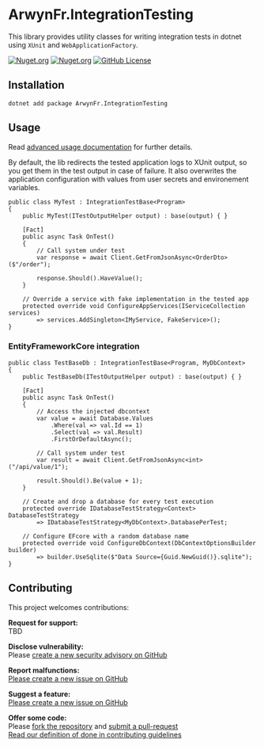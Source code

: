 # ArwynFr.IntegrationTesting

This library provides utility classes for writing integration tests in
dotnet using `XUnit` and `WebApplicationFactory`.

[![Nuget.org](https://img.shields.io/nuget/v/ArwynFr.IntegrationTesting?style=for-the-badge)](https://www.nuget.org/packages/ArwynFr.IntegrationTesting/)
[![Nuget.org](https://img.shields.io/nuget/dt/ArwynFr.IntegrationTesting?style=for-the-badge)](https://www.nuget.org/packages/ArwynFr.IntegrationTesting/)
[![GitHub
License](https://img.shields.io/github/license/ArwynFr/dotnet-integration-testing?style=for-the-badge)](https://github.com/ArwynFr/dotnet-integration-testing#MIT-1-ov-file)

## Installation

    dotnet add package ArwynFr.IntegrationTesting

## Usage

Read [advanced usage
documentation](https://github.com/ArwynFr/dotnet-integration-testing/blob/main/.github/USAGE.md)
for further details.

By default, the lib redirects the tested application logs to XUnit
output, so you get them in the test output in case of failure. It also
overwrites the application configuration with values from user secrets
and environement variables.

    public class MyTest : IntegrationTestBase<Program>
    {
        public MyTest(ITestOutputHelper output) : base(output) { }

        [Fact]
        public async Task OnTest()
        {
            // Call system under test
            var response = await Client.GetFromJsonAsync<OrderDto>($"/order");

            response.Should().HaveValue();
        }

        // Override a service with fake implementation in the tested app
        protected override void ConfigureAppServices(IServiceCollection services)
            => services.AddSingleton<IMyService, FakeService>();
    }

### EntityFrameworkCore integration

    public class TestBaseDb : IntegrationTestBase<Program, MyDbContext>
    {
        public TestBaseDb(ITestOutputHelper output) : base(output) { }

        [Fact]
        public async Task OnTest()
        {
            // Access the injected dbcontext
            var value = await Database.Values
                .Where(val => val.Id == 1)
                .Select(val => val.Result)
                .FirstOrDefaultAsync();

            // Call system under test
            var result = await Client.GetFromJsonAsync<int>("/api/value/1");

            result.Should().Be(value + 1);
        }

        // Create and drop a database for every test execution
        protected override IDatabaseTestStrategy<Context> DatabaseTestStrategy
            => IDatabaseTestStrategy<MyDbContext>.DatabasePerTest;

        // Configure EFcore with a random database name
        protected override void ConfigureDbContext(DbContextOptionsBuilder builder)
            => builder.UseSqlite($"Data Source={Guid.NewGuid()}.sqlite");
    }

## Contributing

This project welcomes contributions:

**Request for support:**  
TBD

**Disclose vulnerability:**  
Please [create a new security advisory on GitHub](https://github.com/ArwynFr/dotnet-integration-testing/security/advisories)

**Report malfunctions:**  
[Please create a new issue on GitHub](https://github.com/ArwynFr/dotnet-integration-testing/issues/new/choose)

**Suggest a feature:**  
[Please create a new issue on GitHub](https://github.com/ArwynFr/dotnet-integration-testing/issues/new/choose)

**Offer some code:**  
Please [fork the repository](https://github.com/ArwynFr/dotnet-integration-testing/fork)
and [submit a pull-request](https://github.com/ArwynFr/dotnet-integration-testing/compare)
\
[Read our definition of done in contributing guidelines](https://github.com/ArwynFr/dotnet-integration-testing/blob/main/.github/CONTRIBUTING.md)
